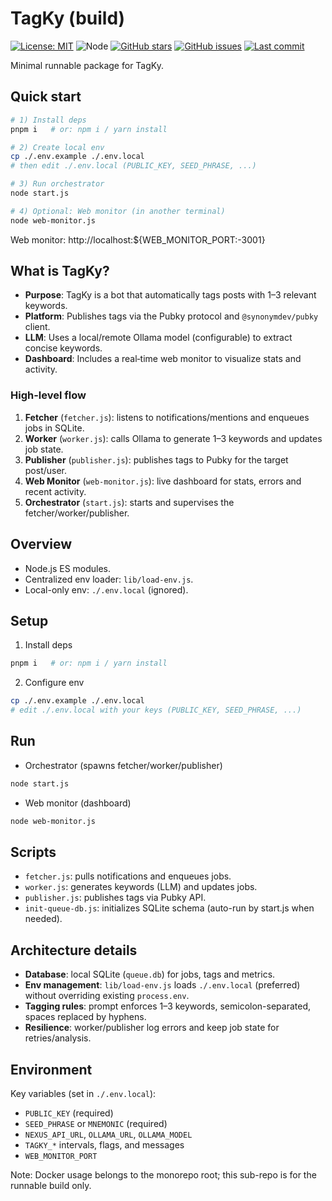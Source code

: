 # TagKy (build)

[![License: MIT](https://img.shields.io/badge/License-MIT-green.svg)](./LICENSE)
![Node](https://img.shields.io/badge/node-%3E%3D20-brightgreen)
[![GitHub stars](https://img.shields.io/github/stars/PastaGringo/tagky?style=social)](https://github.com/PastaGringo/tagky)
[![GitHub issues](https://img.shields.io/github/issues/PastaGringo/tagky)](https://github.com/PastaGringo/tagky/issues)
[![Last commit](https://img.shields.io/github/last-commit/PastaGringo/tagky)](https://github.com/PastaGringo/tagky/commits/main)

Minimal runnable package for TagKy.

## Quick start

```bash
# 1) Install deps
pnpm i   # or: npm i / yarn install

# 2) Create local env
cp ./.env.example ./.env.local
# then edit ./.env.local (PUBLIC_KEY, SEED_PHRASE, ...)

# 3) Run orchestrator
node start.js

# 4) Optional: Web monitor (in another terminal)
node web-monitor.js
```

Web monitor: http://localhost:${WEB_MONITOR_PORT:-3001}

## What is TagKy?

- __Purpose__: TagKy is a bot that automatically tags posts with 1–3 relevant keywords.
- __Platform__: Publishes tags via the Pubky protocol and `@synonymdev/pubky` client.
- __LLM__: Uses a local/remote Ollama model (configurable) to extract concise keywords.
- __Dashboard__: Includes a real‑time web monitor to visualize stats and activity.

### High-level flow

1. __Fetcher__ (`fetcher.js`): listens to notifications/mentions and enqueues jobs in SQLite.
2. __Worker__ (`worker.js`): calls Ollama to generate 1–3 keywords and updates job state.
3. __Publisher__ (`publisher.js`): publishes tags to Pubky for the target post/user.
4. __Web Monitor__ (`web-monitor.js`): live dashboard for stats, errors and recent activity.
5. __Orchestrator__ (`start.js`): starts and supervises the fetcher/worker/publisher.

## Overview

- Node.js ES modules.
- Centralized env loader: `lib/load-env.js`.
- Local-only env: `./.env.local` (ignored).

## Setup

1. Install deps
```bash
pnpm i   # or: npm i / yarn install
```
2. Configure env
```bash
cp ./.env.example ./.env.local
# edit ./.env.local with your keys (PUBLIC_KEY, SEED_PHRASE, ...)
```

## Run

- Orchestrator (spawns fetcher/worker/publisher)
```bash
node start.js
```
- Web monitor (dashboard)
```bash
node web-monitor.js
```

## Scripts

- `fetcher.js`: pulls notifications and enqueues jobs.
- `worker.js`: generates keywords (LLM) and updates jobs.
- `publisher.js`: publishes tags via Pubky API.
- `init-queue-db.js`: initializes SQLite schema (auto-run by start.js when needed).

## Architecture details

- __Database__: local SQLite (`queue.db`) for jobs, tags and metrics.
- __Env management__: `lib/load-env.js` loads `./.env.local` (preferred) without overriding existing `process.env`.
- __Tagging rules__: prompt enforces 1–3 keywords, semicolon-separated, spaces replaced by hyphens.
- __Resilience__: worker/publisher log errors and keep job state for retries/analysis.

## Environment

Key variables (set in `./.env.local`):
- `PUBLIC_KEY` (required)
- `SEED_PHRASE` or `MNEMONIC` (required)
- `NEXUS_API_URL`, `OLLAMA_URL`, `OLLAMA_MODEL`
- `TAGKY_*` intervals, flags, and messages
- `WEB_MONITOR_PORT`

Note: Docker usage belongs to the monorepo root; this sub-repo is for the runnable build only.

